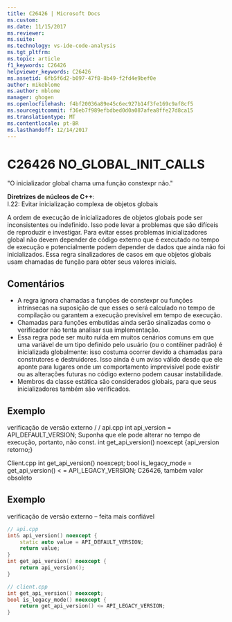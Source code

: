 ```yaml
---
title: C26426 | Microsoft Docs
ms.custom: 
ms.date: 11/15/2017
ms.reviewer: 
ms.suite: 
ms.technology: vs-ide-code-analysis
ms.tgt_pltfrm: 
ms.topic: article
f1_keywords: C26426
helpviewer_keywords: C26426
ms.assetid: 6fb5f6d2-b097-47f8-8b49-f2fd4e9bef0e
author: mikeblome
ms.author: mblome
manager: ghogen
ms.openlocfilehash: f4bf20036a89e45c6ec927b14f3fe169c9af8cf5
ms.sourcegitcommit: f36eb7f989efbdbed0d0a087afea8ffe27d8ca15
ms.translationtype: MT
ms.contentlocale: pt-BR
ms.lasthandoff: 12/14/2017
---
```

# <a name="c26426-noglobalinitcalls"></a>C26426 NO_GLOBAL_INIT_CALLS
"O inicializador global chama uma função constexpr não."

**Diretrizes de núcleos de C++**:   
I.22: Evitar inicialização complexa de objetos globais

A ordem de execução de inicializadores de objetos globais pode ser inconsistentes ou indefinido. Isso pode levar a problemas que são difíceis de reproduzir e investigar. Para evitar esses problemas inicializadores global não devem depender de código externo que é executado no tempo de execução e potencialmente podem depender de dados que ainda não foi inicializados. Essa regra sinalizadores de casos em que objetos globais usam chamadas de função para obter seus valores iniciais.

## <a name="remarks"></a>Comentários    
 -  A regra ignora chamadas a funções de constexpr ou funções intrínsecas na suposição de que esses o será calculado no tempo de compilação ou garantem a execução previsível em tempo de execução.
-  Chamadas para funções embutidas ainda serão sinalizadas como o verificador não tenta analisar sua implementação.
-  Essa regra pode ser muito ruída em muitos cenários comuns em que uma variável de um tipo definido pelo usuário (ou o contêiner padrão) é inicializada globalmente: isso costuma ocorrer devido a chamadas para construtores e destruidores. Isso ainda é um aviso válido desde que ele aponte para lugares onde um comportamento imprevisível pode existir ou as alterações futuras no código externo podem causar instabilidade.
-  Membros da classe estática são considerados globais, para que seus inicializadores também são verificados.
## <a name="example"></a>Exemplo 
verificação de versão externo / / api.cpp int api_version = API_DEFAULT_VERSION; Suponha que ele pode alterar no tempo de execução, portanto, não const.
int get_api_version() noexcept {api_version retorno;}

Client.cpp int get_api_version() noexcept; bool is_legacy_mode = get_api_version() < = API_LEGACY_VERSION; C26426, também valor obsoleto

## <a name="example"></a>Exemplo 
verificação de versão externo – feita mais confiável

```cpp
// api.cpp
int& api_version() noexcept {
    static auto value = API_DEFAULT_VERSION;
    return value;
}
int get_api_version() noexcept {
    return api_version();
}

// client.cpp
int get_api_version() noexcept;
bool is_legacy_mode() noexcept {
    return get_api_version() <= API_LEGACY_VERSION;
}
```
